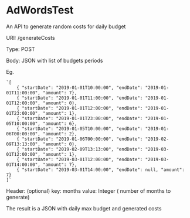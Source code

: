 # AdWordsTest

An API to generate random costs for daily budget

URI: /generateCosts

Type: POST

Body: JSON with list of budgets periods

Eg.

    `[
        { "startDate": "2019-01-01T10:00:00", "endDate": "2019-01-01T11:00:00", "amount": 7},
        { "startDate": "2019-01-01T11:00:00", "endDate": "2019-01-01T12:00:00", "amount": 0},
        { "startDate": "2019-01-01T12:00:00", "endDate": "2019-01-01T23:00:00", "amount": 1},
        { "startDate": "2019-01-01T23:00:00", "endDate": "2019-01-05T10:00:00", "amount": 6},
        { "startDate": "2019-01-05T10:00:00", "endDate": "2019-01-06T00:00:00", "amount": 2},
        { "startDate": "2019-01-06T00:00:00", "endDate": "2019-02-09T13:13:00", "amount": 0},
        { "startDate": "2019-02-09T13:13:00", "endDate": "2019-03-01T12:00:00", "amount": 1},
        { "startDate": "2019-03-01T12:00:00", "endDate": "2019-03-01T14:00:00", "amount": 7},
        { "startDate": "2019-03-01T14:00:00", "endDate": null, "amount": 7}
    ]`
    
Header: (optional)  key: months value: Integer ( number of months to generate)

The result is a JSON with daily max budget and generated costs